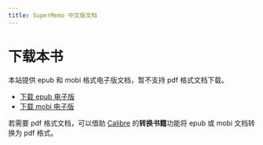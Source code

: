 ```yaml
---
title: SuperMemo 中文版文档
---
```


# 下载本书

本站提供 epub 和 mobi 格式电子版文档，暂不支持 pdf 格式文档下载。

- [下载 epub 电子版](https://raw.githubusercontent.com/smpower/supermemo/_book_file/supermemo.epub)
- [下载 mobi 电子版](https://raw.githubusercontent.com/smpower/supermemo/_book_file/supermemo.mobi)

若需要 pdf 格式文档，可以借助 [Calibre](https://calibre-ebook.com/) 的**转换书籍**功能将 epub 或 mobi 文档转换为 pdf 格式。
